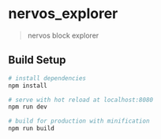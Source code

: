 # nervos_explorer

> nervos block explorer

## Build Setup

``` bash
# install dependencies
npm install

# serve with hot reload at localhost:8080
npm run dev

# build for production with minification
npm run build
```
